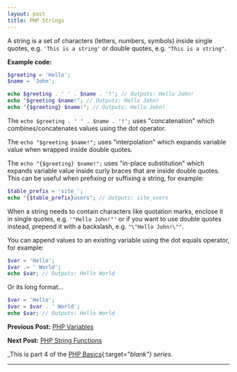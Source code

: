 ```yaml
---
layout: post
title: PHP Strings
---
```


A string is a set of characters (letters, numbers, symbols) inside single quotes, e.g. `'This is a string'` or double quotes, e.g. `"This is a string"`.

**Example code:**

```php
$greeting = 'Hello';
$name = 'John';

echo $greeting . ' ' . $name . '!'; // Outputs: Hello John!
echo "$greeting $name!"; // Outputs: Hello John!
echo "{$greeting} $name!"; // Outputs: Hello John!
```

The `echo $greeting . ' ' . $name . '!';` uses "concatenation" which combines/concatenates values using the dot operator.

The `echo "$greeting $name!";` uses "interpolation" which expands variable value when wrapped inside double quotes.

The `echo "{$greeting} $name!";` uses "in-place substitution" which expands variable value inside curly braces that are inside double quotes. This can be useful when prefixing or suffixing a string, for example:

```php
$table_prefix = 'site_';
echo "{$table_prefix}users"; // Outputs: site_users
```

When a string needs to contain characters like quotation marks, enclose it in single quotes, e.g. `'"Hello John!"'` or if you want to use double quotes instead, prepend it with a backslash, e.g. `"\"Hello John!\""`.

You can append values to an existing variable using the dot equals operator, for example:

```php
$var = 'Hello';
$var .= ' World';
echo $var; // Outputs: Hello World
```

Or its long format...

```php
$var = 'Hello';
$var = $var . ' World';
echo $var; // Outputs: Hello World
```

**Previous Post:** [PHP Variables](https://kennyalmendral.github.io/php-variables/)

**Next Post:** [PHP String Functions](https://kennyalmendral.github.io/php-string-functions/)

_This is part 4 of the [PHP Basics](https://kennyalmendral.github.io/php-basics/){:target="_blank"} series._

---
